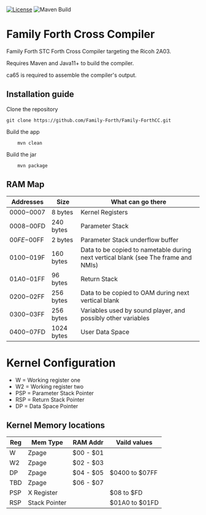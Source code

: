[![License](https://img.shields.io/badge/License-Apache_2.0-blue.svg)](https://opensource.org/licenses/Apache-2.0)
![Maven Build](https://github.com/BC-Softworks/Family-Forth/actions/workflows/maven.yml/badge.svg)

# Family Forth Cross Compiler

Family Forth STC Forth Cross Compiler targeting the Ricoh 2A03.

Requires Maven and Java11+ to build the compiler.

ca65 is required to assemble the compiler's output.

## Installation guide

Clone the repository
```
git clone https://github.com/Family-Forth/Family-ForthCC.git
```

Build the app
```
    mvn clean
```

Build the jar
```
    mvn package
```

## RAM Map

| Addresses   | Size        | What can go there                                                                     |
| ----------- | ----------- | ------------------------------------------------------------------------------------- |
| $0000-$0007 |	8 bytes 	| Kernel Registers                                                                      |
| $0008-$00FD |	240 bytes 	| Parameter Stack                                                                       |
| $00FE-$00FF |	2 bytes 	| Parameter Stack underflow buffer                                                      |
| $0100-$019F |	160 bytes   | Data to be copied to nametable during next vertical blank (see The frame and NMIs)    |
| $01A0-$01FF |	96 bytes    | Return Stack                                                                          |
| $0200-$02FF |	256 bytes   | Data to be copied to OAM during next vertical blank                                   |
| $0300-$03FF |	256 bytes   | Variables used by sound player, and possibly other variables                          |
| $0400-$07FD |	1024 bytes  | User Data Space                                                                       |

# Kernel Configuration
* W   = Working register one
* W2  = Working register two
* PSP = Parameter Stack Pointer
* RSP = Return Stack Pointer
* DP  = Data Space Pointer

## Kernel Memory locations

| Reg  |  Mem Type      | RAM Addr  | Vaild values   |
| ---- |--------------- | --------- | -------------- |
| W    |  Zpage         | $00 - $01 |                |
| W2   |  Zpage         | $02 - $03 |                |
| DP   |  Zpage         | $04 - $05 | $0400 to $07FF |
| TBD  |  Zpage         | $06 - $07 |                |
| PSP  |  X Register    |           | $08   to $FD   |
| RSP  |  Stack Pointer |           | $01A0 to $01FD |

